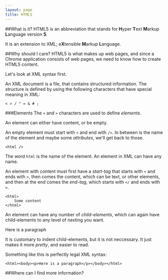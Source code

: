 ```yaml
---
layout: page
title: HTML5
---
```

##What is it?
HTML5 is an abbreviation that stands for <b>H</b>yper <b>T</b>ext <b>M</b>arkup <b>L</b>anguage version <b>5</b>.

It is an extension to XML; e<b>X</b>tensible <b>M</b>arkup <b>L</b>anguage.

##Why should I care?
HTML5 is what makes up web pages, and since a Chrome application consists of web pages, we need to know how to create HTML5 content.

Let's look at XML syntax first.

An XML document is a file, that contains structured information. The structure is defined by using the following characters that have special meaning in XML:

    < > / " = & # ;

###Elements
The `<` and `>` characters are used to define *elements*.

An element can either have content, or be empty.

An empty element must start with `<` and end with `/>`. In between is the name of the element and maybe some *attributes*, we'll get back to those.

    <html />

The word `html` is the name of the element. An element in XML can have any name.

An element with content must first have a *start-tag* that starts with `<` and ends with `>`, then comes the content, which can be text, or other elements, and then at the end comes the *end-tag*, which starts with `</` and ends with `>`.

    <html>
        Some content
    </html>

An element can have any number of *child-elements*, which can again have child-elements to any level of nexting you want.
    <html>
      <head>
        <title>My first web page</title>
      </head>
      <body>
        <p>Here is a paragraph</p>
      </body>
    </html>

It is customary to indent child-elements, but it is not neccessary. It just makes it more *pretty*, and easier to read.

Something like this is perfectly legal XML syntax:

    <html><body><p>Here is a paragraph</p></body></html>

##Where can I find more information?
